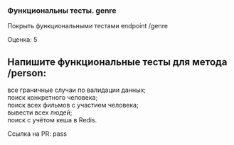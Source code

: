 ### Функциональны тесты. genre

Покрыть функциональными тестами endpoint /genre 

Оценка: 5

## Напишите функциональные тесты для метода /person:
все граничные случаи по валидации данных;  
поиск конкретного человека;  
поиск всех фильмов с участием человека;  
вывести всех людей;  
поиск с учётом кеша в Redis.  

Ссылка на PR: pass
